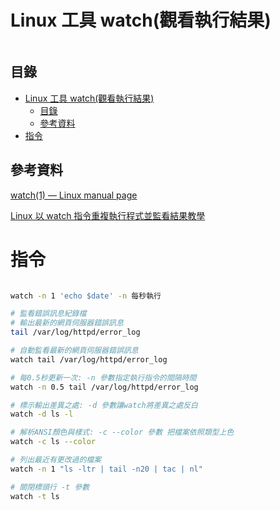 # Linux 工具 watch(觀看執行結果)

```
```

## 目錄

- [Linux 工具 watch(觀看執行結果)](#linux-工具-watch觀看執行結果)
	- [目錄](#目錄)
	- [參考資料](#參考資料)
- [指令](#指令)

## 參考資料

[watch(1) — Linux manual page](https://man7.org/linux/man-pages/man1/watch.1.html)

[Linux 以 watch 指令重複執行程式並監看結果教學](https://blog.gtwang.org/linux/linux-watch-run-command-repeatedly/)

# 指令

```bash

watch -n 1 'echo $date' -n 每秒執行

# 監看錯誤訊息紀錄檔
# 輸出最新的網頁伺服器錯誤訊息
tail /var/log/httpd/error_log

# 自動監看最新的網頁伺服器錯誤訊息
watch tail /var/log/httpd/error_log

# 每0.5秒更新一次: -n 參數指定執行指令的間隔時間
watch -n 0.5 tail /var/log/httpd/error_log

# 標示輸出差異之處: -d 參數讓watch將差異之處反白
watch -d ls -l

# 解析ANSI顏色與樣式: -c --color 參數 把檔案依照類型上色
watch -c ls --color

# 列出最近有更改過的檔案
watch -n 1 "ls -ltr | tail -n20 | tac | nl"

# 關閉標頭行 -t 參數
watch -t ls
```